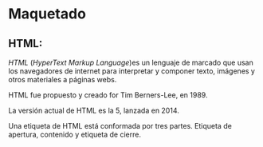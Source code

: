 # Maquetado

## HTML:

*HTML* (_HyperText Markup Language_)es un lenguaje de marcado que usan los navegadores de internet para interpretar y componer texto, imágenes y otros materiales a páginas webs.

HTML fue propuesto y creado for Tim Berners-Lee, en 1989.

La versión actual de HTML es la 5, lanzada en 2014.

Una etiqueta de HTML está conformada por tres partes. Etiqueta de apertura, contenido y etiqueta de cierre.